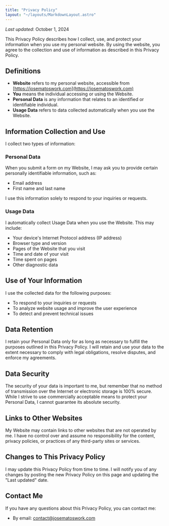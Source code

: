 ```yaml
---
title: "Privacy Policy"
layout: "~/layouts/MarkdownLayout.astro"
---
```


_Last updated_: October 1, 2024

This Privacy Policy describes how I collect, use, and protect your information when you use my personal website. By using the website, you agree to the collection and use of information as described in this Privacy Policy.

## Definitions

- **Website** refers to my personal website, accessible from [https://josematoswork.com](https://josematoswork.com)
- **You** means the individual accessing or using the Website.
- **Personal Data** is any information that relates to an identified or identifiable individual.
- **Usage Data** refers to data collected automatically when you use the Website.

## Information Collection and Use

I collect two types of information:

### Personal Data

When you submit a form on my Website, I may ask you to provide certain personally identifiable information, such as:

- Email address
- First name and last name

I use this information solely to respond to your inquiries or requests.

### Usage Data

I automatically collect Usage Data when you use the Website. This may include:

- Your device's Internet Protocol address (IP address)
- Browser type and version
- Pages of the Website that you visit
- Time and date of your visit
- Time spent on pages
- Other diagnostic data

## Use of Your Information

I use the collected data for the following purposes:

- To respond to your inquiries or requests
- To analyze website usage and improve the user experience
- To detect and prevent technical issues

## Data Retention

I retain your Personal Data only for as long as necessary to fulfill the purposes outlined in this Privacy Policy. I will retain and use your data to the extent necessary to comply with legal obligations, resolve disputes, and enforce my agreements.

## Data Security

The security of your data is important to me, but remember that no method of transmission over the Internet or electronic storage is 100% secure. While I strive to use commercially acceptable means to protect your Personal Data, I cannot guarantee its absolute security.

## Links to Other Websites

My Website may contain links to other websites that are not operated by me. I have no control over and assume no responsibility for the content, privacy policies, or practices of any third-party sites or services.

## Changes to This Privacy Policy

I may update this Privacy Policy from time to time. I will notify you of any changes by posting the new Privacy Policy on this page and updating the "Last updated" date.

## Contact Me

If you have any questions about this Privacy Policy, you can contact me:

- By email: contact@josematoswork.com
